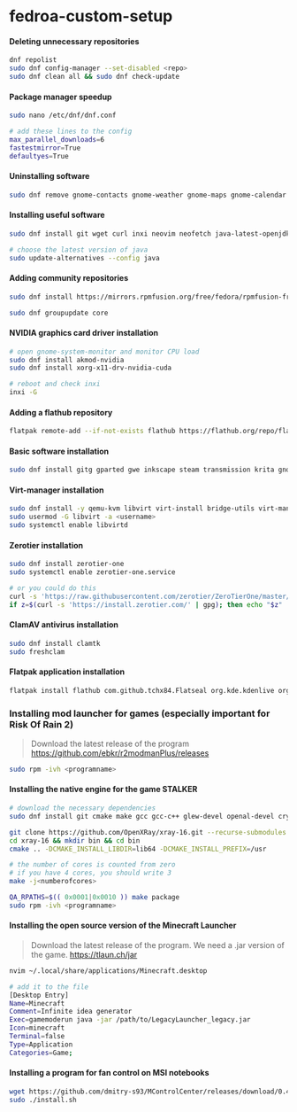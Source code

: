 # fedroa-custom-setup

#### Deleting unnecessary repositories
```sh
dnf repolist
sudo dnf config-manager --set-disabled <repo>
sudo dnf clean all && sudo dnf check-update
```

#### Package manager speedup
```sh
sudo nano /etc/dnf/dnf.conf

# add these lines to the config
max_parallel_downloads=6
fastestmirror=True
defaultyes=True
```

#### Uninstalling software
```sh
sudo dnf remove gnome-contacts gnome-weather gnome-maps gnome-calendar cheese totem && sudo dnf autoremove
```

#### Installing useful software
```sh
sudo dnf install git wget curl inxi neovim neofetch java-latest-openjdk python python3-pip

# choose the latest version of java
sudo update-alternatives --config java
```

#### Adding community repositories
```sh
sudo dnf install https://mirrors.rpmfusion.org/free/fedora/rpmfusion-free-release-$(rpm -E %fedora).noarch.rpm https://mirrors.rpmfusion.org/nonfree/fedora/rpmfusion-nonfree-release-$(rpm -E %fedora).noarch.rpm

sudo dnf groupupdate core
```

#### NVIDIA graphics card driver installation
```sh
# open gnome-system-monitor and monitor CPU load
sudo dnf install akmod-nvidia
sudo dnf install xorg-x11-drv-nvidia-cuda

# reboot and check inxi
inxi -G
```

#### Adding a flathub repository
```sh
flatpak remote-add --if-not-exists flathub https://flathub.org/repo/flathub.flatpakrepo
```

#### Basic software installation
```sh
sudo dnf install gitg gparted gwe inkscape steam transmission krita gnome-tweaks torbrowser-launcher grub-customizer dconf-editor vlc
```

#### Virt-manager installation
```sh
sudo dnf install -y qemu-kvm libvirt virt-install bridge-utils virt-manager libvirt-devel virt-top libguestfs-tools guestfs-tools
sudo usermod -G libvirt -a <username>
sudo systemctl enable libvirtd
```

#### Zerotier installation
```sh
sudo dnf install zerotier-one
sudo systemctl enable zerotier-one.service

# or you could do this
curl -s 'https://raw.githubusercontent.com/zerotier/ZeroTierOne/master/doc/contact%40zerotier.com.gpg' | gpg --import && \  
if z=$(curl -s 'https://install.zerotier.com/' | gpg); then echo "$z" | sudo bash; fi
```

#### ClamAV antivirus installation
```sh
sudo dnf install clamtk
sudo freshclam
```

#### Flatpak application installation
```sh
flatpak install flathub com.github.tchx84.Flatseal org.kde.kdenlive org.onlyoffice.desktopeditors com.orama_interactive.Pixelorama com.github.Matoking.protontricks io.github.fabrialberio.pinapp com.github.GradienceTeam.Gradience com.vscodium.codium fr.romainvigier.MetadataCleaner com.belmoussaoui.Authenticator com.github.ADBeveridge.Raider org.darktable.Darktable org.ppsspp.PPSSPP io.github.spacingbat3.webcord io.github.realmazharhussain.GdmSettings com.mattjakeman.ExtensionManager com.vysp3r.ProtonPlus com.heroicgameslauncher.hgl
```

### Installing mod launcher for games (especially important for Risk Of Rain 2)
> Download the latest release of the program
> https://github.com/ebkr/r2modmanPlus/releases

```sh
sudo rpm -ivh <programname>
```

#### Installing the native engine for the game STALKER
```sh
# download the necessary dependencies
sudo dnf install git cmake make gcc gcc-c++ glew-devel openal-devel cryptopp-devel libogg-devel libtheora-devel libvorbis-devel SDL2-devel lzo-devel libjpeg-turbo-devel

git clone https://github.com/OpenXRay/xray-16.git --recurse-submodules
cd xray-16 && mkdir bin && cd bin
cmake .. -DCMAKE_INSTALL_LIBDIR=lib64 -DCMAKE_INSTALL_PREFIX=/usr

# the number of cores is counted from zero
# if you have 4 cores, you should write 3
make -j<numberofcores>

QA_RPATHS=$(( 0x0001|0x0010 )) make package
sudo rpm -ivh <programname>
```

#### Installing the open source version of the Minecraft Launcher
> Download the latest release of the program. We need a .jar version of the game.
> https://tlaun.ch/jar

```sh
nvim ~/.local/share/applications/Minecraft.desktop

# add it to the file
[Desktop Entry]
Name=Minecraft
Comment=Infinite idea generator
Exec=gamemoderun java -jar /path/to/LegacyLauncher_legacy.jar
Icon=minecraft
Terminal=false
Type=Application
Categories=Game;
```

#### Installing a program for fan control on MSI notebooks
```sh
wget https://github.com/dmitry-s93/MControlCenter/releases/download/0.4.0/MControlCenter-0.4.0-bin.tar.gz
sudo ./install.sh
```
